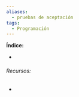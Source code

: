 ```yaml
---
aliases:
  - pruebas de aceptación
tags:
  - Programación
---
```



**Índice:**

- 
###### Recursos:

- 